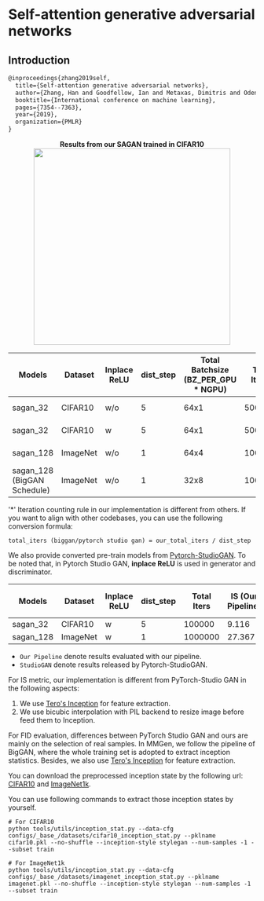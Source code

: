 # Self-attention generative adversarial networks

## Introduction
<!-- [ALGORITHM] -->
```latex
@inproceedings{zhang2019self,
  title={Self-attention generative adversarial networks},
  author={Zhang, Han and Goodfellow, Ian and Metaxas, Dimitris and Odena, Augustus},
  booktitle={International conference on machine learning},
  pages={7354--7363},
  year={2019},
  organization={PMLR}
}
```
<div align="center">
  <b> Results from our SAGAN trained in CIFAR10</b>
  <br/>
  <img src="https://user-images.githubusercontent.com/28132635/127619657-67f2e62d-52e4-43d2-931f-6d0e6e019813.png" width="400"/>
</div>

| Models                      | Dataset  | Inplace ReLU | dist_step | Total Batchsize (BZ_PER_GPU \* NGPU) | Total Iters* | Best IS (Iter)                                                                                                                                                              | Best FID (Iter)                                                                                                                                                              | Config                                                                                                                                                          | Log                                                                                                                                                             |
|-----------------------------|----------|--------------|-----------|--------------------------------------|--------------|-----------------------------------------------------------------------------------------------------------------------------------------------------------------------------|------------------------------------------------------------------------------------------------------------------------------------------------------------------------------|-----------------------------------------------------------------------------------------------------------------------------------------------------------------|-----------------------------------------------------------------------------------------------------------------------------------------------------------------|
| sagan_32                    | CIFAR10  | w/o          | 5         | 64x1                                 | 500000       | [ 9.3217 (400000) ](https://download.openmmlab.com/mmgen/sagan/sagan_cifar10_32_lr2e-4_ndisc5_b64x1_woReUinplace_is-iter400000_20210730_125743-4008a9ca.pth)                | [ 9.4252 (480000) ](https://download.openmmlab.com/mmgen/sagan/sagan_cifar10_32_lr2e-4_ndisc5_b64x1_woReUinplace_fid-iter480000_20210730_125449-d50568a4.pth )               | [config](https://github.com/open-mmlab/mmgeneration/tree/master/configs/sagan/sagan_32_woReLUinplace_cifar10_b64x1_lr-2e-4_ndisc5.py)                           | [Log](https://download.openmmlab.com/mmgen/sagan/sagan_cifar10_32_lr2e-4_ndisc5_b64x1_woReUinplace_20210730_125449_fid-d50568a4_is-04008a9ca.json)              |
| sagan_32                    | CIFAR10  | w            | 5         | 64x1                                 | 500000       | [ 9.2286 (380000) ](https://download.openmmlab.com/mmgen/sagan/sagan_cifar10_32_lr2e-4_ndisc5_b64x1_wReLUinplace_is-iter380000_20210730_124937-c77b4d25.pth)                | [ 10.7781 (460000) ](https://download.openmmlab.com/mmgen/sagan/sagan_cifar10_32_lr2e-4_ndisc5_b64x1_wReLUinplace_fid-iter460000_20210730_125155-cbefb354.pth)               | [config](https://github.com/open-mmlab/mmgeneration/tree/master/configs/sagan/sagan_32_wReLUinplace_cifar10_b64x1_lr-2e-4_ndisc5.py)                            | [Log](https://download.openmmlab.com/mmgen/sagan/sagan_cifar10_32_lr2e-4_ndisc5_b64x1_wReLUinplace_20210730_125155_fid-cbefb354_is-c77b4d25.json)               |
| sagan_128                   | ImageNet | w/o          | 1         | 64x4                                 | 1000000      | [ 31.5938 (980000) ](https://download.openmmlab.com/mmgen/sagan/sagan_imagenet1k_128_Glr1e-4_Dlr4e-4_ndisc1_b32x4_woReLUinplace_is-iter980000_20210730_163140-cfbebfc6.pth) | [ 34.7838 (950000) ](https://download.openmmlab.com/mmgen/sagan/sagan_imagenet1k_128_Glr1e-4_Dlr4e-4_ndisc1_b32x4_woReLUinplace_fid-iter950000_20210730_163431-d7916963.pth) | [config](https://github.com/open-mmlab/mmgeneration/tree/master/configs/sagan/sagan_128_woReLUinplace_imagenet1k_b64x4_Glr-1e-4_Dlr-4e-4_ndisc1.py)             | [Log](https://download.openmmlab.com/mmgen/sagan/sagan_imagenet1k_128_Glr1e-4_Dlr4e-4_ndisc1_b32x4_woReLUinplace_20210730_163431_fid-d7916963_is-cfbebfc6.json) |
| sagan_128 (BigGAN Schedule) | ImageNet | w/o          | 1         | 32x8                                 | 1000000      | [ 69.5350 (826000) ](https://download.openmmlab.com/mmgen/sagan/sagan_128_woReLUinplace_noaug_bigGAN_imagenet1k_b32x8_Glr1e-4_Dlr-4e-4_ndisc1_20210818_210232-3f5686af.pth) | [ 12.8295 (826000) ](https://download.openmmlab.com/mmgen/sagan/sagan_128_woReLUinplace_noaug_bigGAN_imagenet1k_b32x8_Glr1e-4_Dlr-4e-4_ndisc1_20210818_210232-3f5686af.pth)  | [config](https://github.com/open-mmlab/mmgeneration/tree/master/configs/sagan/sagan_128_woReLUinplace_noaug_bigGAN_imagenet1k_b32x8_Glr1e-4_Dlr-4e-4_ndisc1.py) | [Log](https://download.openmmlab.com/mmgen/sagan/sagan_128_woReLUinplace_noaug_bigGAN_imagenet1k_b32x8_Glr1e-4_Dlr-4e-4_ndisc1_20210818_210232-3f5686af.json)   |

'\*' Iteration counting rule in our implementation is different from others. If you want to align with other codebases, you can use the following conversion formula:
```
total_iters (biggan/pytorch studio gan) = our_total_iters / dist_step
```

We also provide converted pre-train models from [Pytorch-StudioGAN](https://github.com/POSTECH-CVLab/PyTorch-StudioGAN).
To be noted that, in Pytorch Studio GAN, **inplace ReLU** is used in generator and discriminator.

| Models    | Dataset  | Inplace ReLU | dist_step | Total Iters | IS (Our Pipeline) | FID (Our Pipeline) | IS (StudioGAN) | FID (StudioGAN) | Download                                                                                                                    | Original Download link                                                               |
|-----------|----------|--------------|-----------|-------------|-------------------|--------------------|----------------|-----------------|-----------------------------------------------------------------------------------------------------------------------------|--------------------------------------------------------------------------------------|
| sagan_32  | CIFAR10  | w            | 5         | 100000      | 9.116             | 10.2011            | 8.680          | 14.009          | [Download](https://download.openmmlab.com/mmgen/sagan/sagan_32_cifar10_convert-studio-rgb_20210730_153321-080da7e2.pth)     | [Download](https://drive.google.com/drive/folders/1FA8hcz4MB8-hgTwLuDA0ZUfr8slud5P_) |
| sagan_128 | ImageNet | w            | 1         | 1000000     | 27.367            | 40.1162            | 29.848         | 34.726          | [Download](https://download.openmmlab.com/mmgen/sagan/sagan_128_imagenet1k_convert-studio-rgb_20210730_153357-eddb0d1d.pth) | [Download](https://drive.google.com/drive/folders/1ZYaqeeumDgxOPDhRR5QLeLFIpgBJ9S6B) |


* `Our Pipeline` denote results evaluated with our pipeline.
* `StudioGAN` denote results released by Pytorch-StudioGAN.

For IS metric, our implementation is different from PyTorch-Studio GAN in the following aspects:
1. We use [Tero's Inception](https://nvlabs-fi-cdn.nvidia.com/stylegan2-ada-pytorch/pretrained/metrics/inception-2015-12-05.pt) for feature extraction.
2. We use bicubic interpolation with PIL backend to resize image before feed them to Inception.

For FID evaluation, differences between PyTorch Studio GAN and ours are mainly on the selection of real samples. In MMGen, we follow the pipeline of BigGAN, where the whole training set is adopted to extract inception statistics. Besides, we also use [Tero's Inception](https://nvlabs-fi-cdn.nvidia.com/stylegan2-ada-pytorch/pretrained/metrics/inception-2015-12-05.pt) for feature extraction.

You can download the preprocessed inception state by the following url: [CIFAR10](https://download.openmmlab.com/mmgen/evaluation/fid_inception_pkl/cifar10.pkl) and [ImageNet1k](https://download.openmmlab.com/mmgen/evaluation/fid_inception_pkl/imagenet.pkl).

You can use following commands to extract those inception states by yourself.
```
# For CIFAR10
python tools/utils/inception_stat.py --data-cfg configs/_base_/datasets/cifar10_inception_stat.py --pklname cifar10.pkl --no-shuffle --inception-style stylegan --num-samples -1 --subset train

# For ImageNet1k
python tools/utils/inception_stat.py --data-cfg configs/_base_/datasets/imagenet_inception_stat.py --pklname imagenet.pkl --no-shuffle --inception-style stylegan --num-samples -1 --subset train
```
